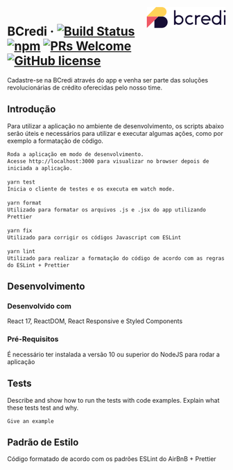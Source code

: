 <img src="src/assets/img/logo.svg" alt="BCredi" align="right">

# BCredi &middot; [![Build Status](https://img.shields.io/travis/npm/npm/latest.svg?style=flat-square)](https://travis-ci.org/npm/npm) [![npm](https://img.shields.io/npm/v/npm.svg?style=flat-square)](https://www.npmjs.com/package/npm) [![PRs Welcome](https://img.shields.io/badge/PRs-welcome-brightgreen.svg?style=flat-square)](http://makeapullrequest.com) [![GitHub license](https://img.shields.io/badge/license-MIT-blue.svg?style=flat-square)](https://github.com/your/your-project/blob/master/LICENSE)

Cadastre-se na BCredi através do app e venha ser parte das soluções revolucionárias de crédito oferecidas pelo nosso time.

## Introdução

Para utilizar a aplicação no ambiente de desenvolvimento, os scripts abaixo serão úteis e necessários para utilizar e executar algumas ações, como por exemplo a formatação de código.

```yarn start
Roda a aplicação em modo de desenvolvimento.
Acesse http://localhost:3000 para visualizar no browser depois de iniciada a aplicação.

yarn test
Inicia o cliente de testes e os executa em watch mode.

yarn format
Utilizado para formatar os arquivos .js e .jsx do app utilizando Prettier

yarn fix
Utilizado para corrigir os códigos Javascript com ESLint

yarn lint
Utilizado para realizar a formatação do código de acordo com as regras do ESLint + Prettier
```

## Desenvolvimento

### Desenvolvido com
React 17, ReactDOM, React Responsive e Styled Components

### Pré-Requisitos
É necessário ter instalada a versão 10 ou superior do NodeJS para rodar a aplicação

## Tests

Describe and show how to run the tests with code examples.
Explain what these tests test and why.

```shell
Give an example
```

## Padrão de Estilo

Código formatado de acordo com os padrões ESLint do AirBnB + Prettier
